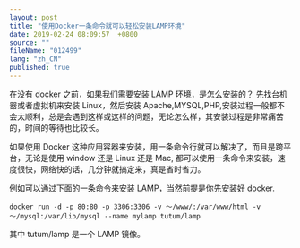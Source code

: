 ```yaml
---
layout: post
title: "使用Docker一条命令就可以轻松安装LAMP环境"
date: 2019-02-24 08:09:57  +0800
source: ""
fileName: "012499"
lang: "zh_CN"
published: true
---
```


在没有 docker 之前，如果我们需要安装 LAMP 环境，是怎么安装的？
先找台机器或者虚拟机来安装 Linux，然后安装 Apache,MYSQL,PHP,安装过程一般都不会太顺利，总是会遇到这样或这样的问题，无论怎么样，其安装过程是非常痛苦的，时间的等待也比较长。

如果使用 Docker 这种应用容器来安装，用一条命令行就可以解决了，而且是跨平台，无论是使用 window 还是 Linux 还是 Mac, 都可以使用一条命令来安装，速度很快，网络快的话，几分钟就搞定来，真是省时省力。

例如可以通过下面的一条命令来安装 LAMP，当然前提是你先安装好 docker.

    docker run -d -p 80:80 -p 3306:3306 -v ～/www/:/var/www/html -v ～/mysql:/var/lib/mysql --name mylamp tutum/lamp

其中 tutum/lamp 是一个 LAMP 镜像。